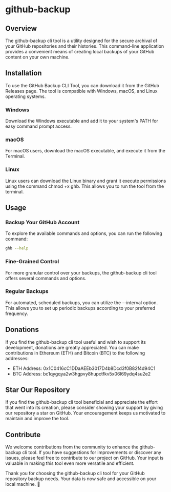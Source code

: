 # github-backup

## Overview
The github-backup cli tool is a utility designed for the secure archival of your GitHub repositories and their histories. This command-line application provides a convenient means of creating local backups of your GitHub content on your own machine.

## Installation
To use the GitHub Backup CLI Tool, you can download it from the GitHub Releases page. The tool is compatible with Windows, macOS, and Linux operating systems.

### Windows
Download the Windows executable and add it to your system's PATH for easy command prompt access.

### macOS
For macOS users, download the macOS executable, and execute it from the Terminal.

### Linux
Linux users can download the Linux binary and grant it execute permissions using the command chmod +x ghb. This allows you to run the tool from the terminal.

## Usage

### Backup Your GitHub Account
To explore the available commands and options, you can run the following command:
```bash
ghb --help
```

### Fine-Grained Control
For more granular control over your backups, the github-backup cli tool offers several commands and options.

### Regular Backups
For automated, scheduled backups, you can utilize the --interval option. This allows you to set up periodic backups according to your preferred frequency.

## Donations
If you find the github-backup cli tool useful and wish to support its development, donations are greatly appreciated. You can make contributions in Ethereum (ETH) and Bitcoin (BTC) to the following addresses:

* ETH Address: 0x1C0416cC1DDaAEEb3017D4b8Dcd3f0B82f4d94C1
* BTC Address: bc1qygqya2w3hgpvy8hupctfkv5x06l69ydq4su2e2

## Star Our Repository
If you find the github-backup cli tool beneficial and appreciate the effort that went into its creation, please consider showing your support by giving our repository a star on GitHub. Your encouragement keeps us motivated to maintain and improve the tool.

## Contribute
We welcome contributions from the community to enhance the github-backup cli tool. If you have suggestions for improvements or discover any issues, please feel free to contribute to our project on GitHub. Your input is valuable in making this tool even more versatile and efficient.

Thank you for choosing the github-backup cli tool for your GitHub repository backup needs. Your data is now safe and accessible on your local machine. 🚀

